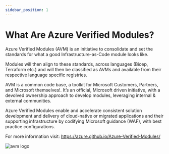 ```yaml
---
sidebar_position: 1
---
```


# What Are Azure Verified Modules?

Azure Verified Modules (AVM) is an initiative to consolidate and set the standards for what a good Infrastructure-as-Code module looks like.

Modules will then align to these standards, across languages (Bicep, Terraform etc.) and will then be classified as AVMs and available from their respective language specific registries.

AVM is a common code base, a toolkit for Microsoft Customers, Partners, and Microsoft themselves!. It’s an official, Microsoft driven initiative, with a devolved ownership approach to develop modules, leveraging internal & external communities.

Azure Verified Modules enable and accelerate consistent solution development and delivery of cloud-native or migrated applications and their supporting infrastructure by codifying Microsoft guidance (WAF), with best practice configurations.

For more information visit: https://azure.github.io/Azure-Verified-Modules/

![avm logo](https://azure.github.io/Azure-Verified-Modules/img/avm_logo.png)